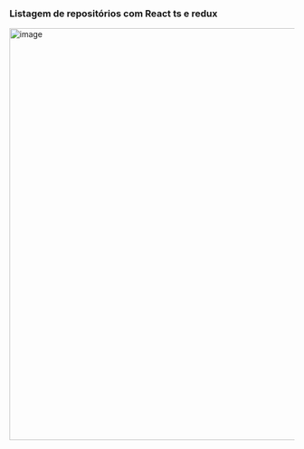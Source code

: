 ### Listagem de repositórios com React ts e redux

<img width="728" alt="image" src="https://user-images.githubusercontent.com/85361618/151714043-80f6a920-9d78-46fa-9f1a-f78d24e2c6f5.png">
